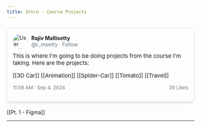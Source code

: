 ```yaml
---
title: Intro - Course Projects
---
```


<!-- HTML Content -->
<div class="tweet-container">
    <div class="tweet-header">
        <img src="https://pbs.twimg.com/profile_images/1525644036157186055/mo5i70w-_400x400.png" alt="User Profile">
        <div class="user-info">
            <div class="user-details">
                <strong>Rajiv Mallisetty</strong>
                <span>@r_msetty · Follow</span>
            </div>
        </div>
    </div>
    <div class="tweet-content">
This is where I'm going to be doing projects from the course
I'm taking. Here are the projects:

[[3D Car]]
[[Animation]]
[[Spider-Car]]
[[Tomato]]
[[Travel]]
    </div>
    <div class="tweet-footer">
        <span>11:59 AM · Sep 4, 2024</span>
        <a href="#">26 Likes</a>
    </div>
</div>

</div>

[[Pt. 1 - Figma]] 

<hr>

<style>
    body {
        margin: 0;
        padding: 20px;
    }

    .tweet-container {
        max-width: 600px;
        margin: 20px auto;
        border: 1px solid #e1e8ed;
        border-radius: 10px;
        padding: 15px;
        box-shadow: 0 4px 6px rgba(0, 0, 0, 0.1);
    }

    .tweet-header {
        display: flex;
        align-items: center;
        margin-bottom: 10px;
    }

    .tweet-header img {
        width: 40px;
        height: 40px;
        border-radius: 50%;
        margin-right: 10px;
    }
    .user-icons a img {
    width: 25px;
    height: 25px;
}

    .user-info {
        display: flex;
        justify-content: space-between;
        align-items: center;
        width: 100%;
    }

    .user-details {
        font-size: 14px;
    }

    .user-details strong {
        display: block;
        font-weight: bold;
    }

    .user-details span {
        color: #657786;
    }

    .user-icons {
        display: flex;
        gap: 8px;
    }

    .user-icons img {
        width: 25px;
        height: 25px;
        cursor: pointer;
    }

    .user-icons img:hover {
        opacity: 0.8;
    }

    .tweet-content {
        font-size: 15px;
        margin-bottom: 10px;
    }

    .tweet-content a {
        color: #1da1f2;
        text-decoration: none;
    }

    .tweet-content a:hover {
        text-decoration: underline;
    }

    .tweet-footer {
        display: flex;
        justify-content: space-between;
        align-items: center;
        font-size: 13px;
        color: #657786;
        margin-top: 10px;
    }

    .tweet-footer a {
        color: #657786;
        text-decoration: none;
    }

    .tweet-footer a:hover {
        text-decoration: underline;
    }

    /* New Style for Image */
    .tweet-content img {
        display: block;
        margin: 0 auto;
        width: 500px;
    }
        .reel-container {
        max-width: 600px;
        margin: 20px auto;
        border: 1px solid #e1e8ed;
        border-radius: 10px;
        padding: 15px;
        box-shadow: 0 4px 6px rgba(0, 0, 0, 0.1);
    }

    .reel-header {
        display: flex;
        align-items: center;
        margin-bottom: 10px;
    }

    .reel-header img {
        width: 40px;
        height: 40px;
        border-radius: 50%;
        margin-right: 10px;
    }

    .reel-info {
        display: flex;
        justify-content: space-between;
        align-items: center;
        width: 100%;
    }

    .user-details {
        font-size: 14px;
    }

    .user-details strong {
        display: block;
        font-weight: bold;
    }

    .user-details span {
        color: #657786;
    }

    .reel-content iframe {
        width: 100%;
        height: 500px;
        border: none;
        margin-bottom: 10px;
    }

    .reel-footer {
        display: flex;
        justify-content: space-between;
        align-items: center;
        font-size: 13px;
        color: #657786;
        margin-top: 10px;
    }

    .reel-footer a {
        color: #657786;
        text-decoration: none;
    }

    .reel-footer a:hover {
        text-decoration: underline;
    }
</style>